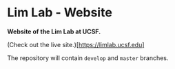 # Lim Lab - Website #

**Website of the Lim Lab at UCSF.**

(Check out the live site.)[https://limlab.ucsf.edu]

The repository will contain `develop` and `master` branches. 

